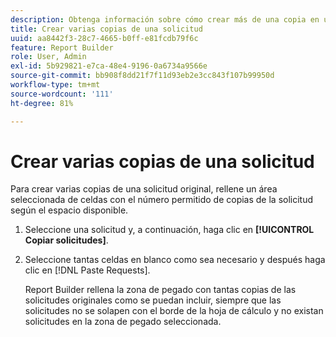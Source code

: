 ```yaml
---
description: Obtenga información sobre cómo crear más de una copia en una solicitud.
title: Crear varias copias de una solicitud
uuid: aa8442f3-28c7-4665-b0ff-e81fcdb79f6c
feature: Report Builder
role: User, Admin
exl-id: 5b929821-e7ca-48e4-9196-0a6734a9566e
source-git-commit: bb908f8dd21f7f11d93eb2e3cc843f107b99950d
workflow-type: tm+mt
source-wordcount: '111'
ht-degree: 81%

---
```


# Crear varias copias de una solicitud

Para crear varias copias de una solicitud original, rellene un área seleccionada de celdas con el número permitido de copias de la solicitud según el espacio disponible.

1. Seleccione una solicitud y, a continuación, haga clic en **[!UICONTROL Copiar solicitudes]**.
1. Seleccione tantas celdas en blanco como sea necesario y después haga clic en [!DNL Paste Requests].

   Report Builder rellena la zona de pegado con tantas copias de las solicitudes originales como se puedan incluir, siempre que las solicitudes no se solapen con el borde de la hoja de cálculo y no existan solicitudes en la zona de pegado seleccionada.
